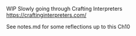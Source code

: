 WIP Slowly going through Crafting Interpreters
https://craftinginterpreters.com/

See notes.md for some reflections up to this Ch10

